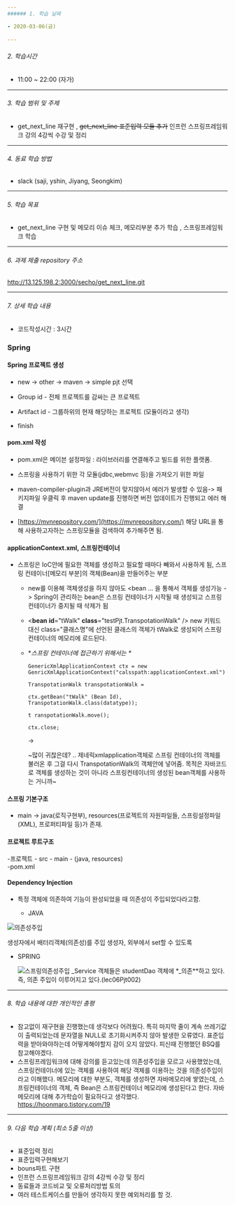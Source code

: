 ```yaml
---
###### 1. 학습 날짜

- 2020-03-06(금)
 
---
```

###### 2. 학습시간

- 11:00 ~ 22:00 (자가)

---
###### 3. 학습 범위 및 주제

- get_next_line 재구현 , ~~get_next_line 표준입력 모듈 추가~~ 인프런 스프링프레임워크 강의 4강씩 수강 및 정리

---
###### 4. 동료 학습 방법 

- slack (saji, yshin, Jiyang, Seongkim)

---
###### 5. 학습 목표 

- get_next_line 구현 및 메모리 이슈 체크, 메모리부분 추가 학습 , 스프링프레임워크 학습

---
###### 6. 과제 제출 repository 주소

http://13.125.198.2:3000/secho/get_next_line.git

---
###### 7. 상세 학습 내용

- 코드작성시간 : 3시간      
        
        
        
### Spring

#### Spring 프로젝트 생성

-   new -> other -> maven -> simple pjt 선택
    
-   Group id - 전체 프로젝트를 감싸는 큰 프로젝트
    
-   Artifact id - 그룹하위의 현재 해당하는 프로젝트 (모듈이라고 생각)
    
-   finish
    

#### pom.xml 작성

-   pom.xml은 메이븐 설정파일 : 라이브러리를 연결해주고 빌드를 위한 플랫폼.
    
-   스프링을 사용하기 위한 각 모듈(jdbc,webmvc 등)을 가져오기 위한 파일
    
-   maven-compiler-plugin과 JRE버전이 맞지않아서 에러가 발생할 수 있음-> 패키지파일 우클릭 후 maven update를 진행하면 버전 업데이트가 진행되고 에러 해결
    
-   [https://mvnrepository.com/](https://mvnrepository.com/) 해당 URL을 통해 사용하고자하는 스프링모듈을 검색하여 추가해주면 됨.
    

#### applicationContext.xml, 스프링컨테이너

-   스프링은 IoC안에 필요한 객체를 생성하고 필요할 때마다 빼와서 사용하게 됨, 스프링 컨테이너\[메모리 부분\]의 객체(Bean)을 만들어주는 부분
    
    -   new를 이용해 객체생성을 하지 않아도 <bean ... 을 통해서 객체를 생성가능 -> Spring이 관리하는 bean은 스프링 컨테이너가 시작될 때 생성되고 스프링 컨테이너가 중지될 때 삭제가 됨
        
    -   <**bean** **id**\="tWalk" **class**\="testPjt.TranspotationWalk" /> new 키워드 대신 class="클래스명"에 선언된 클래스의 객체가 tWalk로 생성되어 스프링 컨테이너의 메모리에 로드된다.
        
    -   \*_스프링 컨테이너에 접근하기 위해서는 \*_
        
        `GenericXmlApplicationContext ctx = new GenricXmlApplicationContext("calsspath:applicationContext.xml")`
        
        `TranspotationWalk transpotationWalk =`
        
        `ctx.getBean("tWalk" (Bean Id), TranspotationWalk.class(datatype));`
        
        `t ranspotationWalk.move();`
        
        `ctx.close;`
        
        \->
        
        ~많이 귀찮은데? .. 제네릭xmlapplication객체로 스프링 컨테이너의 객체를 불러온 후 그걸 다시 TranspotationWalk의 객체안에 넣어줌. 목적은 자바코드로 객체를 생성하는 것이 아니라 스프링컨테이너의 생성된 bean객체를 사용하는 거니까~

#### 스프링 기본구조

-   main -> java(로직구현부), resources(프로젝트의 자원파일들, 스프링설정파일(XML), 프로퍼티파일 등)가 존재.

#### 프로젝트 루트구조

\-프로젝트 - src - main - (java, resources)  
\-pom.xml

#### Dependency Injection

-   특정 객체에 의존하여 기능이 완성되었을 때 의존성이 주입되었다라고함.
    
    -   JAVA
    

![의존성주입](https://user-images.githubusercontent.com/55486644/76075335-2bc70e00-5fe0-11ea-8153-425c63f95ddc.JPG)


생성자에서 배터리객체(의존성)를 주입 생성자,                                             외부에서 set할 수 있도록

-   SPRING
   
    ![스프링의존성주입](https://user-images.githubusercontent.com/55486644/76075363-3aadc080-5fe0-11ea-818e-38083d23f4bd.JPG)
_Service 객체들은 studentDao 객체에 \*_의존\*\*하고 있다. 즉, 의존 주입이 이루어지고 있다.(lec06Pjt002)

---
###### 8. 학습 내용에 대한 개인적인 총평

- 참고없이 재구현을 진행했는데 생각보다 어려웠다. 특히 마지막 줄이 계속 쓰레기값이 출력되었는데 문자열을 NULL로 초기화시켜주지 않아 발생한 오류였다. 표준입력을 받아와야하는데 어떻게해야할지 감이 오지 않았다. 피신때 진행했던 BSQ를 참고해야겠다. 
- 스프링프레임워크에 대해 강의를 듣고있는데 의존성주입을 모르고 사용했었는데, 스프링컨테이너에 있는 객체를 사용하여 해당 객체를 이용하는 것을 의존성주입이라고 이해했다. 메모리에 대한 부분도, 객체를 생성하면 자바메모리에 쌓였는데, 스프링컨테이너의 객체, 즉 Bean은 스프링컨테이너 메모리에 생성된다고 한다. 자바 메모리에 대해 추가학습이 필요하다고 생각했다.   https://hoonmaro.tistory.com/19

---
###### 9. 다음 학습 계획 (최소 5줄 이상)

- 표준입력 정리
- 표준입력구현해보기
- bouns파트 구현
- 인프런 스프링프레임워크 강의 4강씩 수강 및 정리
- 동료들과 코드비교 및 오류처리방법 토의
- 여러 테스트케이스를 만들어 생각하지 못한 예외처리를 할 것.